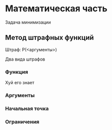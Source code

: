 # Математическая часть

Задача минимизации

## Метод штрафных функций

Штраф: P(<аргументы>)

Два вида штрафов

### Функция

Хуй его знает

### Аргументы

### Начальная точка

### Ограничения
